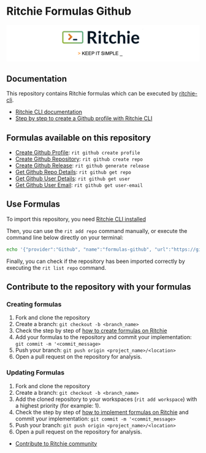 # Ritchie Formulas Github

![Rit banner](/docs/img/ritchie-banner.png)

## Documentation

This repository contains Ritchie formulas which can be executed by [ritchie-cli](https://github.com/ZupIT/ritchie-cli).

- [Ritchie CLI documentation](https://docs.ritchiecli.io)
- [Step by step to create a Github profile with Ritchie CLI](https://bit.ly/devtoritgithubcreateprofile)

## Formulas available on this repository

- [Create Github Profile](https://github.com/GuillaumeFalourd/formulas-github/tree/master/github/create/profile): `rit github create profile`
- [Create Github Repository](https://github.com/GuillaumeFalourd/formulas-github/tree/master/github/create/repo): `rit github create repo`
- [Create Github Release](https://github.com/GuillaumeFalourd/formulas-github/tree/master/github/generate/release): `rit github generate release`
- [Get Github Repo Details](https://github.com/GuillaumeFalourd/formulas-github/tree/master/github/get/repo): `rit github get repo`
- [Get Github User Details](https://github.com/GuillaumeFalourd/formulas-github/tree/master/github/get/user): `rit github get user`
- [Get Github User Email](https://github.com/GuillaumeFalourd/formulas-github/tree/master/github/get/user-email): `rit github get user-email`

## Use Formulas

To import this repository, you need [Ritchie CLI installed](https://docs.ritchiecli.io/getting-started/installation)

Then, you can use the `rit add repo` command manually, or execute the command line below directly on your terminal:

```bash
echo '{"provider":"Github", "name":"formulas-github", "url":"https://github.com/GuillaumeFalourd/formulas-github", "priority":1}' | rit add repo --stdin
```

Finally, you can check if the repository has been imported correctly by executing the `rit list repo` command.

## Contribute to the repository with your formulas

### Creating formulas

1. Fork and clone the repository
2. Create a branch: `git checkout -b <branch_name>`
3. Check the step by step of [how to create formulas on Ritchie](https://docs.ritchiecli.io/tutorials/formulas/how-to-create-formulas)
4. Add your formulas to the repository
and commit your implementation: `git commit -m '<commit_message>`
5. Push your branch: `git push origin <project_name>/<location>`
6. Open a pull request on the repository for analysis.

### Updating Formulas

1. Fork and clone the repository
2. Create a branch: `git checkout -b <branch_name>`
3. Add the cloned repository to your workspaces (`rit add workspace`) with a highest priority (for example: 1).
4. Check the step by step of [how to implement formulas on Ritchie](https://docs.ritchiecli.io/tutorials/formulas/how-to-implement-a-formula)
and commit your implementation: `git commit -m '<commit_message>`
5. Push your branch: `git push origin <project_name>/<location>`
6. Open a pull request on the repository for analysis.

- [Contribute to Ritchie community](https://github.com/ZupIT/ritchie-formulas/blob/master/CONTRIBUTING.md)
